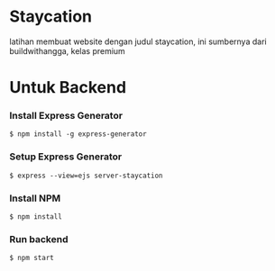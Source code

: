 # Staycation
latihan membuat website dengan judul staycation, ini sumbernya dari buildwithangga, kelas premium


# Untuk Backend
### Install Express Generator

`$ npm install -g express-generator`

### Setup Express Generator

`$ express --view=ejs server-staycation`

### Install NPM

`$ npm install`

### Run backend

`$ npm start`